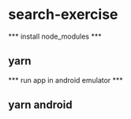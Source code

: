 # search-exercise
*** install node_modules ***
## yarn

*** run app in android emulator ***
## yarn android 